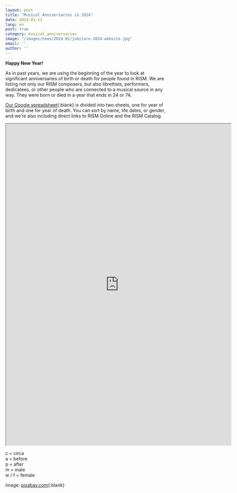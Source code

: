 ```yaml
---
layout: post
title: "Musical Anniversaries in 2024"
date: 2024-01-11
lang: en
post: true
category: musical_anniversaries
image: "/images/news/2024-01/jubilare-2024-website.jpg"
email: ''
author: ''
---
```


**Happy New Year!** 

As in past years, we are using the beginning of the year to look at significant anniversaries of birth or death for people found in RISM. We are listing not only our RISM composers, but also librettists, performers, dedicatees, or other people who are connected to a musical source in any way. They were born or died in a year that ends in 24 or 74. 

[Our Google spreadsheet](https://docs.google.com/spreadsheets/d/16CbAfHve1PBjYRHfHGrUM949TiqxG64AofBC3xN22cA/edit?usp=sharing){:blank} is divided into two sheets, one for year of birth and one for year of death. You can sort by name, life dates, or gender, and we’re also including direct links to RISM Online and the RISM Catalog.

<iframe src="https://docs.google.com/spreadsheets/d/e/2PACX-1vTfTwiBHo42sUG5QFqXIIx1S_xgabELCCtvDe4cifiPDeRbJF1heJVwFSURrY7m3qHZwIuxUcFzWdaq/pubhtml?widget=true&amp;headers=false" width="700" height="1000"></iframe>

 
c = circa   
a = before  
p = after  
m = male  
w / f = female

Image: [pixabay.com](https://pixabay.com/de/photos/neujahr-2024-jahresbeginn-silvester-8431886/){:blank} 

